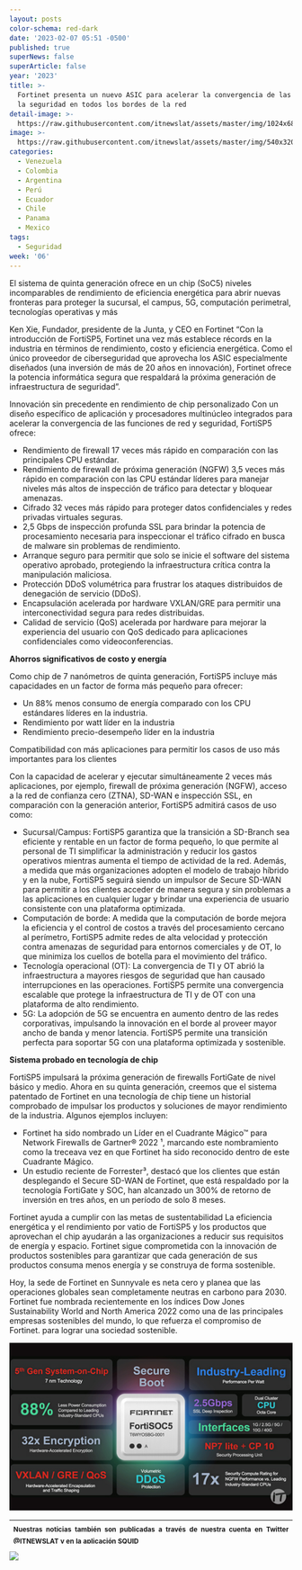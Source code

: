 ```yaml
---
layout: posts
color-schema: red-dark
date: '2023-02-07 05:51 -0500'
published: true
superNews: false
superArticle: false
year: '2023'
title: >-
  Fortinet presenta un nuevo ASIC para acelerar la convergencia de las redes y
  la seguridad en todos los bordes de la red
detail-image: >-
  https://raw.githubusercontent.com/itnewslat/assets/master/img/1024x680/fortiSOC5-g.jpg
image: >-
  https://raw.githubusercontent.com/itnewslat/assets/master/img/540x320/fortiSOC5-p.jpg
categories:
  - Venezuela
  - Colombia
  - Argentina
  - Perú
  - Ecuador
  - Chile
  - Panama
  - Mexico
tags:
  - Seguridad
week: '06'
---
```

El sistema de quinta generación ofrece en un chip (SoC5) niveles incomparables de rendimiento de eficiencia energética para abrir nuevas fronteras para proteger la sucursal, el campus, 5G, computación perimetral, tecnologías operativas y más
 
Ken Xie, Fundador, presidente de la Junta, y CEO en Fortinet
“Con la introducción de FortiSP5, Fortinet una vez más establece récords en la industria en términos de rendimiento, costo y eficiencia energética. Como el único proveedor de ciberseguridad que aprovecha los ASIC especialmente diseñados (una inversión de más de 20 años en innovación), Fortinet ofrece la potencia informática segura que respaldará la próxima generación de infraestructura de seguridad”.
 

 
Innovación sin precedente en rendimiento de chip personalizado
Con un diseño específico de aplicación y procesadores multinúcleo integrados para acelerar la convergencia de las funciones de red y seguridad, FortiSP5 ofrece:

- Rendimiento de firewall 17 veces más rápido en comparación con las principales CPU estándar.
- Rendimiento de firewall de próxima generación (NGFW) 3,5 veces más rápido en comparación con las CPU estándar líderes para manejar niveles más altos de inspección de tráfico para detectar y bloquear amenazas.
- Cifrado 32 veces más rápido para proteger datos confidenciales y redes privadas virtuales seguras.
- 2,5 Gbps de inspección profunda SSL para brindar la potencia de procesamiento necesaria para inspeccionar el tráfico cifrado en busca de malware sin problemas de rendimiento.
- Arranque seguro para permitir que solo se inicie el software del sistema operativo aprobado, protegiendo la infraestructura crítica contra la manipulación maliciosa.
- Protección DDoS volumétrica para frustrar los ataques distribuidos de denegación de servicio (DDoS).
- Encapsulación acelerada por hardware VXLAN/GRE para permitir una interconectividad segura para redes distribuidas.
- Calidad de servicio (QoS) acelerada por hardware para mejorar la experiencia del usuario con QoS dedicado para aplicaciones confidenciales como videoconferencias.


 
**Ahorros significativos de costo y energía**

Como chip de 7 nanómetros de quinta generación, FortiSP5 incluye más capacidades en un factor de forma más pequeño para ofrecer:

- Un 88% menos consumo de energía comparado con los CPU estándares líderes en la industria.
- Rendimiento por watt líder en la industria
- Rendimiento precio-desempeño líder en la industria

Compatibilidad con más aplicaciones para permitir los casos de uso más importantes para los clientes

Con la capacidad de acelerar y ejecutar simultáneamente 2 veces más aplicaciones, por ejemplo, firewall de próxima generación (NGFW), acceso a la red de confianza cero (ZTNA), SD-WAN e inspección SSL, en comparación con la generación anterior, FortiSP5 admitirá casos de uso como:

- Sucursal/Campus: FortiSP5 garantiza que la transición a SD-Branch sea eficiente y rentable en un factor de forma pequeño, lo que permite al personal de TI simplificar la administración y reducir los gastos operativos mientras aumenta el tiempo de actividad de la red. Además, a medida que más organizaciones adopten el modelo de trabajo híbrido y en la nube, FortiSP5 seguirá siendo un impulsor de Secure SD-WAN para permitir a los clientes acceder de manera segura y sin problemas a las aplicaciones en cualquier lugar y brindar una experiencia de usuario consistente con una plataforma optimizada.
- Computación de borde: A medida que la computación de borde mejora la eficiencia y el control de costos a través del procesamiento cercano al perímetro, FortiSP5 admite redes de alta velocidad y protección contra amenazas de seguridad para entornos comerciales y de OT, lo que minimiza los cuellos de botella para el movimiento del tráfico.
- Tecnología operacional (OT): La convergencia de TI y OT abrió la infraestructura a mayores riesgos de seguridad que han causado interrupciones en las operaciones. FortiSP5 permite una convergencia escalable que protege la infraestructura de TI y de OT con una plataforma de alto rendimiento.
- 5G: La adopción de 5G se encuentra en aumento dentro de las redes corporativas, impulsando la innovación en el borde al proveer mayor ancho de banda y menor latencia. FortiSP5 permite una transición perfecta para soportar 5G con una plataforma optimizada y sostenible.

**Sistema probado en tecnología de chip**

FortiSP5 impulsará la próxima generación de firewalls FortiGate de nivel básico y medio. Ahora en su quinta generación, creemos que el sistema patentado de Fortinet en una tecnología de chip tiene un historial comprobado de impulsar los productos y soluciones de mayor rendimiento de la industria. Algunos ejemplos incluyen:

- Fortinet ha sido nombrado un Líder en el Cuadrante Mágico™ para Network Firewalls de Gartner® 2022 ¹, marcando este nombramiento como la treceava vez en que Fortinet ha sido reconocido dentro de este Cuadrante Mágico.
- Un estudio reciente de Forrester³, destacó que los clientes que están desplegando el Secure SD-WAN de Fortinet, que está respaldado por la tecnología FortiGate y SOC, han alcanzado un 300% de retorno de inversión en tres años, en un período de solo 8 meses.

Fortinet ayuda a cumplir con las metas de sustentabilidad
La eficiencia energética y el rendimiento por vatio de FortiSP5 y los productos que aprovechan el chip ayudarán a las organizaciones a reducir sus requisitos de energía y espacio. Fortinet sigue comprometida con la innovación de productos sostenibles para garantizar que cada generación de sus productos consuma menos energía y se construya de forma sostenible.
 
Hoy, la sede de Fortinet en Sunnyvale es neta cero y planea que las operaciones globales sean completamente neutras en carbono para 2030. Fortinet fue nombrada recientemente en los índices Dow Jones Sustainability World and North America 2022 como una de las principales empresas sostenibles del mundo, lo que refuerza el compromiso de Fortinet. para lograr una sociedad sostenible.
 
![](https://raw.githubusercontent.com/itnewslat/assets/master/img/540x320/fortiSOC5-p.jpg)

<table style="height: 42px;" width="569">
<tbody>
<tr>
<td style="text-align: justify;"><sub><strong>Nuestras noticias también son publicadas a través de nuestra cuenta en Twitter <a href="https://twitter.com/itnewslat?lang=es">@ITNEWSLAT</a> y en la aplicación <a href="https://squidapp.co/en/">SQUID</a></strong></sub></td>
</tr>
</tbody>
</table>

<img src="https://tracker.metricool.com/c3po.jpg?hash=56f88a41e39ab42c063cc51676587a04"/>
